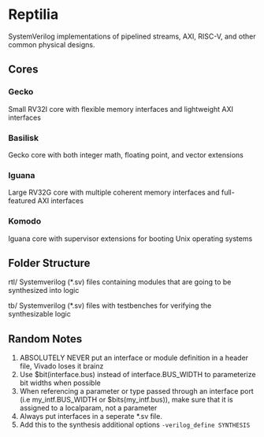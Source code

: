 # Reptilia
SystemVerilog implementations of pipelined streams, AXI, RISC-V, and other common physical designs.

## Cores

### Gecko
Small RV32I core with flexible memory interfaces and lightweight AXI interfaces

### Basilisk
Gecko core with both integer math, floating point, and vector extensions

### Iguana
Large RV32G core with multiple coherent memory interfaces and full-featured AXI interfaces

### Komodo
Iguana core with supervisor extensions for booting Unix operating systems

## Folder Structure

rtl/
	Systemverilog (\*.sv) files containing modules that are going to be synthesized into logic 

tb/
	Systemverilog (\*.sv) files with testbenches for verifying the synthesizable logic

## Random Notes
1. ABSOLUTELY NEVER put an interface or module definition in a header file, Vivado loses it brainz
2. Use $bit(interface.bus) instead of interface.BUS_WIDTH to parameterize bit widths when possible
3. When referencing a parameter or type passed through an interface port (i.e my_intf.BUS_WIDTH or $bits(my_intf.bus)), make sure that it is assigned to a localparam, not a parameter
4. Always put interfaces in a seperate \*.sv file.
5. Add this to the synthesis additional options ```-verilog_define SYNTHESIS```
